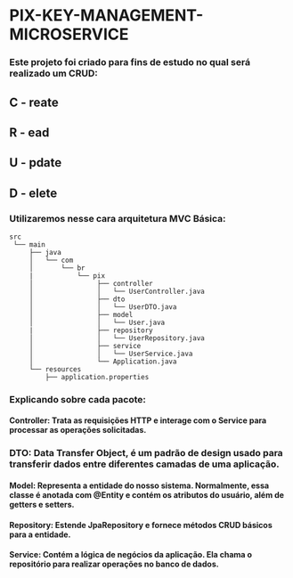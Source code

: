 # PIX-KEY-MANAGEMENT-MICROSERVICE

### Este projeto foi criado para fins de estudo no qual será realizado um CRUD: 

## C - reate
## R - ead
## U - pdate
## D - elete

### Utilizaremos nesse cara arquitetura MVC Básica: 


```plaintext
src
 └── main
     ├── java
     │   └── com
     │       └── br
     |           └── pix
     │                ├── controller
     │                │   └── UserController.java
     │                ├── dto
     │                │   └── UserDTO.java
     │                ├── model
     │                │   └── User.java
     |                ├── repository
     │                │   └── UserRepository.java
     │                ├── service
     │                │   └── UserService.java
     │                └── Application.java
     └── resources
         ├── application.properties
```

### Explicando sobre cada pacote:

#### Controller: Trata as requisições HTTP e interage com o Service para processar as operações solicitadas.

### DTO: Data Transfer Object, é um padrão de design usado para transferir dados entre diferentes camadas de uma aplicação.

#### Model: Representa a entidade do nosso sistema. Normalmente, essa classe é anotada com @Entity e contém os atributos do usuário, além de getters e setters.

#### Repository: Estende JpaRepository e fornece métodos CRUD básicos para a entidade.

#### Service: Contém a lógica de negócios da aplicação. Ela chama o repositório para realizar operações no banco de dados.


